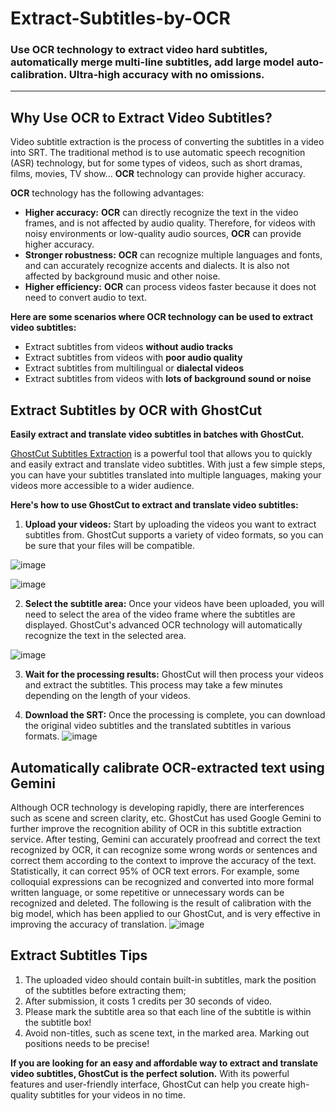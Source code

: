 # Extract-Subtitles-by-OCR 
### Use OCR technology to extract video hard subtitles, automatically merge multi-line subtitles, add large model auto-calibration. Ultra-high accuracy with no omissions.
----

## Why Use OCR to Extract Video Subtitles?

Video subtitle extraction is the process of converting the subtitles in a video into SRT. The traditional method is to use automatic speech recognition (ASR) technology, but for some types of videos, such as short dramas, films, movies, TV show...  **OCR** technology can provide higher accuracy.

**OCR** technology has the following advantages:

- **Higher accuracy:** **OCR** can directly recognize the text in the video frames, and is not affected by audio quality. Therefore, for videos with noisy environments or low-quality audio sources, **OCR** can provide higher accuracy.
- **Stronger robustness:** **OCR** can recognize multiple languages and fonts, and can accurately recognize accents and dialects. It is also not affected by background music and other noise.
- **Higher efficiency:** **OCR** can process videos faster because it does not need to convert audio to text.

**Here are some scenarios where OCR technology can be used to extract video subtitles:**

- Extract subtitles from videos **without audio tracks**
- Extract subtitles from videos with **poor audio quality**
- Extract subtitles from multilingual or **dialectal videos**
- Extract subtitles from videos with **lots of background sound or noise**

## **Extract Subtitles by OCR with GhostCut**

**Easily extract and translate video subtitles in batches with GhostCut.**

[GhostCut Subtitles Extraction](https://jollytoday.com/subtitle_extraction/submit/) is a powerful tool that allows you to quickly and easily extract and translate video subtitles. With just a few simple steps, you can have your subtitles translated into multiple languages, making your videos more accessible to a wider audience.

**Here's how to use GhostCut to extract and translate video subtitles:**

1. **Upload your videos:** Start by uploading the videos you want to extract subtitles from. GhostCut supports a variety of video formats, so you can be sure that your files will be compatible.
    
![image](https://github.com/JollyToday/Extract-Subtitles-by-OCR/assets/128401459/49149c58-e77f-44e1-a1a6-7f591b642390)
    
![image](https://github.com/JollyToday/Extract-Subtitles-by-OCR/assets/128401459/7d43567a-9b8f-4cfb-925f-17377f6ad2b5)


2. **Select the subtitle area:** Once your videos have been uploaded, you will need to select the area of the video frame where the subtitles are displayed. GhostCut's advanced OCR technology will automatically recognize the text in the selected area.

![image](https://github.com/JollyToday/Extract-Subtitles-by-OCR/assets/128401459/8442c296-2cfe-44b2-8d7e-02119cdceff6)


3. **Wait for the processing results:** GhostCut will then process your videos and extract the subtitles. This process may take a few minutes depending on the length of your videos.

4. **Download the SRT:** Once the processing is complete, you can download the original video subtitles and the translated subtitles in various formats.
![image](https://github.com/JollyToday/Extract-Subtitles-by-OCR/assets/128401459/102fee53-edd4-4259-a0a1-4a9eb6a3bc1d)

## Automatically calibrate OCR-extracted text using **Gemini**
Although OCR technology is developing rapidly, there are interferences such as scene and screen clarity, etc. GhostCut has used Google Gemini to further improve the recognition ability of OCR in this subtitle extraction service.
After testing, Gemini can accurately proofread and correct the text recognized by OCR, it can recognize some wrong words or sentences and correct them according to the context to improve the accuracy of the text. Statistically, it can correct 95% of OCR text errors. For example, some colloquial expressions can be recognized and converted into more formal written language, or some repetitive or unnecessary words can be recognized and deleted.
The following is the result of calibration with the big model, which has been applied to our GhostCut, and is very effective in improving the accuracy of translation.
![image](https://github.com/JollyToday/Extract-Subtitles-by-OCR/assets/128401459/272d6c45-1638-4114-a2dd-ef79e67d2828)


## **Extract Subtitles** Tips

1. The uploaded video should contain built-in subtitles, mark the position of the subtitles before extracting them;
2. After submission, it costs 1 credits per 30 seconds of video.
3. Please mark the subtitle area so that each line of the subtitle is within the subtitle box!
4. Avoid non-titles, such as scene text, in the marked area. Marking out positions needs to be precise!

**If you are looking for an easy and affordable way to extract and translate video subtitles, GhostCut is the perfect solution.** With its powerful features and user-friendly interface, GhostCut can help you create high-quality subtitles for your videos in no time.
